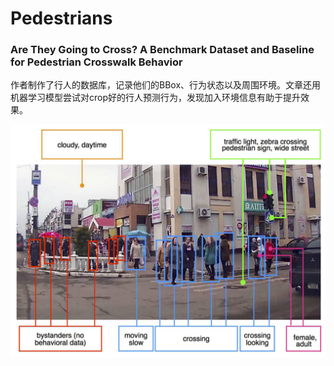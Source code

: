 # Pedestrians

### Are They Going to Cross? A Benchmark Dataset and Baseline for Pedestrian Crosswalk Behavior

作者制作了行人的数据库，记录他们的BBox、行为状态以及周围环境。文章还用机器学习模型尝试对crop好的行人预测行为，发现加入环境信息有助于提升效果。

![](../.gitbook/assets3/image%20%288%29.png)

